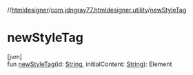//[htmldesigner](../../index.md)/[com.jdngray77.htmldesigner.utility](index.md)/[newStyleTag](new-style-tag.md)

# newStyleTag

[jvm]\
fun [newStyleTag](new-style-tag.md)(id: [String](https://kotlinlang.org/api/latest/jvm/stdlib/kotlin/-string/index.html), initialContent: [String](https://kotlinlang.org/api/latest/jvm/stdlib/kotlin/-string/index.html)): Element

